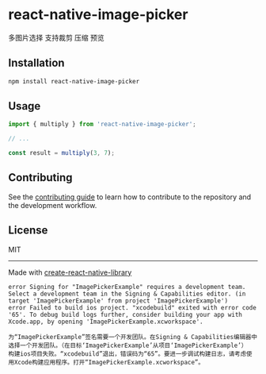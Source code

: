# react-native-image-picker

多图片选择 支持裁剪 压缩 预览

## Installation

```sh
npm install react-native-image-picker
```

## Usage

```js
import { multiply } from 'react-native-image-picker';

// ...

const result = multiply(3, 7);
```

## Contributing

See the [contributing guide](CONTRIBUTING.md) to learn how to contribute to the repository and the development workflow.

## License

MIT

---

Made with [create-react-native-library](https://github.com/callstack/react-native-builder-bob)

```
error Signing for "ImagePickerExample" requires a development team. Select a development team in the Signing & Capabilities editor. (in target 'ImagePickerExample' from project 'ImagePickerExample')
error Failed to build ios project. "xcodebuild" exited with error code '65'. To debug build logs further, consider building your app with Xcode.app, by opening 'ImagePickerExample.xcworkspace'.

为“ImagePickerExample”签名需要一个开发团队。在Signing & Capabilities编辑器中选择一个开发团队。（在目标‘ImagePickerExample’从项目‘ImagePickerExample’）
构建ios项目失败。“xcodebuild”退出，错误码为“65”。要进一步调试构建日志，请考虑使用Xcode构建应用程序。打开“ImagePickerExample.xcworkspace”。
```
